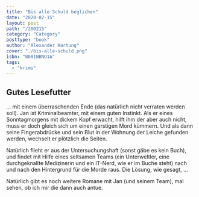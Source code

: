 ```yaml
---
title: "Bis alle Schuld beglichen"
date: "2020-02-15"
layout: post
path: "/200215"
category: "Category"
posttype: "book"
author: "Alexander Hartung"
cover: "./bis-alle-schuld.png"
isbn: "B00INBNO1A"
tags:
  - "krimi"
---
```

## Gutes Lesefutter

... mit einem überraschenden Ende (das natürlich nicht verraten werden soll). Jan ist Kriminalbeamter, mit einem guten Instinkt. Als er eines Sonntagmorgens mit dickem Kopf erwacht, hilft ihm der aber auch nicht, muss er doch gleich sich um einen garstigen Mord kümmern. Und als dann seine Fingerabdrücke und sein Blut in der Wohnung der Leiche gefunden werden, wechselt er plötzlich die Seiten.

Natürlich flieht er aus der Untersuchungshaft (sonst gäbe es kein Buch), und findet mit Hilfe eines seltsamen Teams (ein Unterweltler, eine durchgeknallte Medizinerin und ein IT-Nerd, wie er im Buche steht) nach und nach den Hintergrund für die Morde raus. Die Lösung, wie gesagt, ...

Natürlich gibt es noch weitere Romane mit Jan (und seinem Team), mal sehen, ob ich mir die dann auch antue.